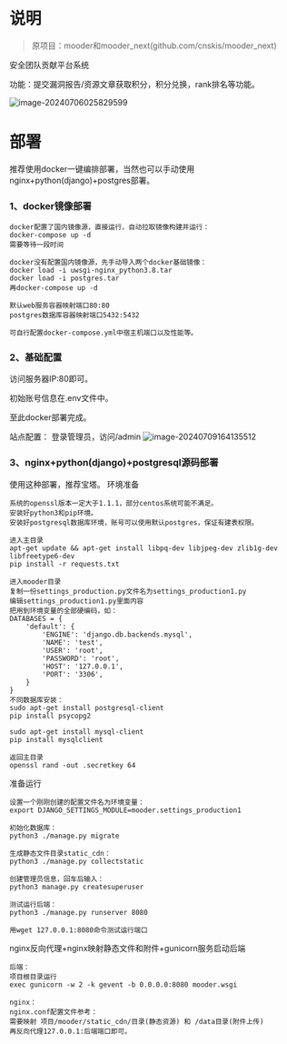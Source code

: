 # **说明**

> 原项目：mooder和mooder_next(github.com/cnskis/mooder_next)

安全团队贡献平台系统

功能：提交漏洞报告/资源文章获取积分，积分兑换，rank排名等功能。

![image-20240706025829599](http://cdn.33129999.xyz/mk_img/image-20240706025829599.png)

# **部署**

推荐使用docker一键编排部署，当然也可以手动使用nginx+python(django)+postgres部署。

### **1、docker镜像部署**


```
docker配置了国内镜像源，直接运行，自动拉取镜像构建并运行：
docker-compose up -d
需要等待一段时间

docker没有配置国内镜像源，先手动导入两个docker基础镜像：
docker load -i uwsgi-nginx_python3.8.tar
docker load -i postgres.tar
再docker-compose up -d

```

```
默认web服务容器映射端口80:80
postgres数据库容器映射端口5432:5432

可自行配置docker-compose.yml中宿主机端口以及性能等。
```

### **2、基础配置**

访问服务器IP:80即可。

初始账号信息在.env文件中。

至此docker部署完成。

站点配置：
登录管理员，访问/admin
![image-20240709164135512](http://cdn.33129999.xyz/mk_img/image-20240709164135512.png)


### **3、nginx+python(django)+postgresql源码部署**

使用这种部署，推荐宝塔。
环境准备
```
系统的openssl版本一定大于1.1.1，部分centos系统可能不满足。
安装好python3和pip环境。
安装好postgresql数据库环境，账号可以使用默认postgres，保证有建表权限。
```
```
进入主目录
apt-get update && apt-get install libpq-dev libjpeg-dev zlib1g-dev libfreetype6-dev
pip install -r requests.txt

进入mooder目录
复制一份settings_production.py文件名为settings_production1.py
编辑settings_production1.py里面内容
把用到环境变量的全部硬编码，如：
DATABASES = {
    'default': {
        'ENGINE': 'django.db.backends.mysql',
        'NAME': 'test',
        'USER': 'root',
        'PASSWORD': 'root',
        'HOST': '127.0.0.1',
        'PORT': '3306',
    }
}
不同数据库安装：
sudo apt-get install postgresql-client
pip install psycopg2

sudo apt-get install mysql-client
pip install mysqlclient

返回主目录
openssl rand -out .secretkey 64
```
准备运行
```
设置一个刚刚创建的配置文件名为环境变量：
export DJANGO_SETTINGS_MODULE=mooder.settings_production1

初始化数据库：
python3 ./manage.py migrate

生成静态文件目录static_cdn：
python3 ./manage.py collectstatic

创建管理员信息，回车后输入：
python3 manage.py createsuperuser

测试运行后端：
python3 ./manage.py runserver 8080

用wget 127.0.0.1:8080命令测试运行端口
```
nginx反向代理+nginx映射静态文件和附件+gunicorn服务启动后端
```
后端：
项目根目录运行
exec gunicorn -w 2 -k gevent -b 0.0.0.0:8080 mooder.wsgi

nginx：
nginx.conf配置文件参考：
需要映射 项目/mooder/static_cdn/目录(静态资源) 和 /data目录(附件上传)
再反向代理127.0.0.1:后端端口即可。
```

